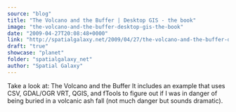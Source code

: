 ```yaml
---
source: "blog"
title: "The Volcano and the Buffer | Desktop GIS - the book"
image: "the-volcano-and-the-buffer-desktop-gis-the-book"
date: "2009-04-27T20:08:48+0000"
link: "http://spatialgalaxy.net/2009/04/27/the-volcano-and-the-buffer-desktop-gis-the-book/"
draft: "true"
showcase: "planet"
folder: "spatialgalaxy_net"
author: "Spatial Galaxy"
---
```


Take a look at: The Volcano and the Buffer
It includes an example that uses CSV, GDAL/OGR VRT, QGIS, and fTools to figure out if I was in danger of being buried in a volcanic ash fall (not much danger but sounds dramatic).
